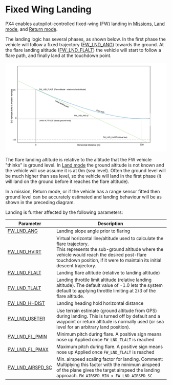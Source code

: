 # Fixed Wing Landing

PX4 enables autopilot-controlled fixed-wing (FW) landing in [Missions](../flying/missions.md), [Land mode](../flight_modes/land.md), and [Return mode](../flight_modes/return.md). 

The landing logic has several phases, as shown below. In the first phase the vehicle will follow a fixed trajectory ([FW_LND_ANG](#FW_LND_ANG)) towards the ground. At the flare landing altitude ([FW_LND_FLALT](#FW_LND_FLALT)) the vehicle will start to follow a flare path, and finally land at the touchdown point.

![](../../images/flight_modes/fw_landing_path.png)

The flare landing altitude is relative to the altitude that the FW vehicle "thinks" is ground level. In [Land mode](../flight_modes/land.md) the ground altitude is not known and the vehicle will use assume it is at 0m (sea level). Often the ground level will be much higher than sea level, so the vehicle will land in the first phase (it will land on the ground before it reaches the flare altitude).

In a mission, Return mode, or if the vehicle has a range sensor fitted then ground level can be accurately estimated and landing behaviour will be as shown in the preceding diagram.

Landing is further affected by the following parameters:

Parameter | Description
--- | ---
<span id="FW_LND_ANG"></span>[FW_LND_ANG](../advanced_config/parameter_reference.md#FW_LND_ANG) | Landing slope angle prior to flaring
<span id="FW_LND_HVIRT"></span>[FW_LND_HVIRT](../advanced_config/parameter_reference.md#FW_LND_HVIRT) | Virtual horizontal line/altitude used to calculate the flare trajectory.<br>This represents the sub-ground altitude where the vehicle would reach the desired post-flare touchdown position, if it were to maintain its initial descent trajectory.
<span id="FW_LND_FLALT"></span>[FW_LND_FLALT](../advanced_config/parameter_reference.md#FW_LND_FLALT) | Landing flare altitude (relative to landing altitude)
<span id="FW_LND_TLALT"></span>[FW_LND_TLALT](../advanced_config/parameter_reference.md#FW_LND_TLALT) | Landing throttle limit altitude (relative landing altitude). The default value of -1.0 lets the system default to applying throttle limiting at 2/3 of the flare altitude.
<span id="FW_LND_HHDIST"></span>[FW_LND_HHDIST](../advanced_config/parameter_reference.md#FW_LND_HHDIST) | Landing heading hold horizontal distance
<span id="FW_LND_USETER"></span>[FW_LND_USETER](../advanced_config/parameter_reference.md#FW_LND_USETER) | Use terrain estimate (ground altitude from GPS) during landing. This is turned off by default and a waypoint or return altitude is normally used (or sea level for an arbitrary land position).
<span id="FW_LND_FL_PMIN"></span>[FW_LND_FL_PMIN](../advanced_config/parameter_reference.md#FW_LND_FL_PMIN) | Minimum pitch during flare. A positive sign means nose up Applied once `FW_LND_TLALT` is reached
<span id="FW_LND_FL_PMAX"></span>[FW_LND_FL_PMAX](../advanced_config/parameter_reference.md#FW_LND_FL_PMAX) | Maximum pitch during flare. A positive sign means nose up Applied once `FW_LND_TLALT` is reached
<span id="FW_LND_AIRSPD_SC"></span>[FW_LND_AIRSPD_SC](../advanced_config/parameter_reference.md#FW_LND_AIRSPD_SC) | Min. airspeed scaling factor for landing. Comment: Multiplying this factor with the minimum airspeed of the plane gives the target airspeed the landing approach. `FW_AIRSPD_MIN x FW_LND_AIRSPD_SC`
